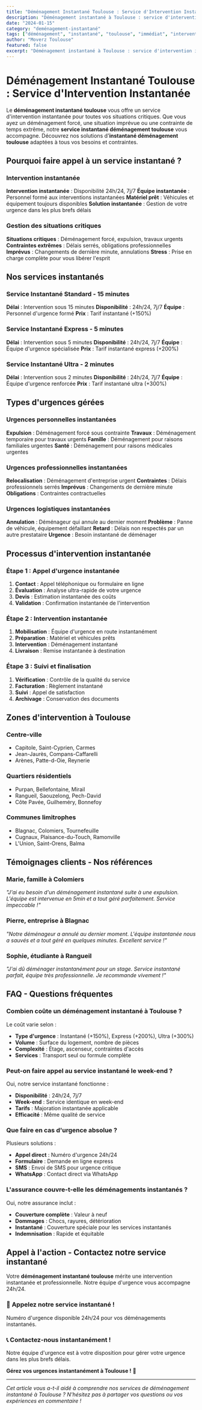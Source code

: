```yaml
---
title: "Déménagement Instantané Toulouse : Service d'Intervention Instantanée"
description: "Déménagement instantané à Toulouse : service d'intervention instantanée. Intervention immédiate, équipe disponible, solution instantanée. Devis gratuit."
date: "2024-01-15"
category: "deménagement-instantané"
tags: ["déménagement", "instantané", "toulouse", "immédiat", "intervention"]
author: "Moverz Toulouse"
featured: false
excerpt: "Déménagement instantané à Toulouse : service d'intervention instantanée. Intervention immédiate, équipe disponible, solution instantanée."
---
```


# Déménagement Instantané Toulouse : Service d'Intervention Instantanée

Le **déménagement instantané toulouse** vous offre un service d'intervention instantanée pour toutes vos situations critiques. Que vous ayez un déménagement forcé, une situation imprévue ou une contrainte de temps extrême, notre **service instantané déménagement toulouse** vous accompagne. Découvrez nos solutions d'**instantané déménagement toulouse** adaptées à tous vos besoins et contraintes.

## Pourquoi faire appel à un service instantané ?

### Intervention instantanée

**Intervention instantanée** : Disponibilité 24h/24, 7j/7
**Équipe instantanée** : Personnel formé aux interventions instantanées
**Matériel prêt** : Véhicules et équipement toujours disponibles
**Solution instantanée** : Gestion de votre urgence dans les plus brefs délais

### Gestion des situations critiques

**Situations critiques** : Déménagement forcé, expulsion, travaux urgents
**Contraintes extrêmes** : Délais serrés, obligations professionnelles
**Imprévus** : Changements de dernière minute, annulations
**Stress** : Prise en charge complète pour vous libérer l'esprit

## Nos services instantanés

### Service Instantané Standard - 15 minutes

**Délai** : Intervention sous 15 minutes
**Disponibilité** : 24h/24, 7j/7
**Équipe** : Personnel d'urgence formé
**Prix** : Tarif instantané (+150%)

### Service Instantané Express - 5 minutes

**Délai** : Intervention sous 5 minutes
**Disponibilité** : 24h/24, 7j/7
**Équipe** : Équipe d'urgence spécialisée
**Prix** : Tarif instantané express (+200%)

### Service Instantané Ultra - 2 minutes

**Délai** : Intervention sous 2 minutes
**Disponibilité** : 24h/24, 7j/7
**Équipe** : Équipe d'urgence renforcée
**Prix** : Tarif instantané ultra (+300%)

## Types d'urgences gérées

### Urgences personnelles instantanées

**Expulsion** : Déménagement forcé sous contrainte
**Travaux** : Déménagement temporaire pour travaux urgents
**Famille** : Déménagement pour raisons familiales urgentes
**Santé** : Déménagement pour raisons médicales urgentes

### Urgences professionnelles instantanées

**Relocalisation** : Déménagement d'entreprise urgent
**Contraintes** : Délais professionnels serrés
**Imprévus** : Changements de dernière minute
**Obligations** : Contraintes contractuelles

### Urgences logistiques instantanées

**Annulation** : Déménageur qui annule au dernier moment
**Problème** : Panne de véhicule, équipement défaillant
**Retard** : Délais non respectés par un autre prestataire
**Urgence** : Besoin instantané de déménager

## Processus d'intervention instantanée

### Étape 1 : Appel d'urgence instantanée

1. **Contact** : Appel téléphonique ou formulaire en ligne
2. **Évaluation** : Analyse ultra-rapide de votre urgence
3. **Devis** : Estimation instantanée des coûts
4. **Validation** : Confirmation instantanée de l'intervention

### Étape 2 : Intervention instantanée

1. **Mobilisation** : Équipe d'urgence en route instantanément
2. **Préparation** : Matériel et véhicules prêts
3. **Intervention** : Déménagement instantané
4. **Livraison** : Remise instantanée à destination

### Étape 3 : Suivi et finalisation

1. **Vérification** : Contrôle de la qualité du service
2. **Facturation** : Règlement instantané
3. **Suivi** : Appel de satisfaction
4. **Archivage** : Conservation des documents

## Zones d'intervention à Toulouse

### Centre-ville
- Capitole, Saint-Cyprien, Carmes
- Jean-Jaurès, Compans-Caffarelli
- Arènes, Patte-d-Oie, Reynerie

### Quartiers résidentiels
- Purpan, Bellefontaine, Mirail
- Rangueil, Saouzelong, Pech-David
- Côte Pavée, Guilheméry, Bonnefoy

### Communes limitrophes
- Blagnac, Colomiers, Tournefeuille
- Cugnaux, Plaisance-du-Touch, Ramonville
- L'Union, Saint-Orens, Balma

## Témoignages clients - Nos références

### Marie, famille à Colomiers
*"J'ai eu besoin d'un déménagement instantané suite à une expulsion. L'équipe est intervenue en 5min et a tout géré parfaitement. Service impeccable !"*

### Pierre, entreprise à Blagnac
*"Notre déménageur a annulé au dernier moment. L'équipe instantanée nous a sauvés et a tout géré en quelques minutes. Excellent service !"*

### Sophie, étudiante à Rangueil
*"J'ai dû déménager instantanément pour un stage. Service instantané parfait, équipe très professionnelle. Je recommande vivement !"*

## FAQ - Questions fréquentes

### Combien coûte un déménagement instantané à Toulouse ?

Le coût varie selon :
- **Type d'urgence** : Instantané (+150%), Express (+200%), Ultra (+300%)
- **Volume** : Surface du logement, nombre de pièces
- **Complexité** : Étage, ascenseur, contraintes d'accès
- **Services** : Transport seul ou formule complète

### Peut-on faire appel au service instantané le week-end ?

Oui, notre service instantané fonctionne :
- **Disponibilité** : 24h/24, 7j/7
- **Week-end** : Service identique en week-end
- **Tarifs** : Majoration instantanée applicable
- **Efficacité** : Même qualité de service

### Que faire en cas d'urgence absolue ?

Plusieurs solutions :
- **Appel direct** : Numéro d'urgence 24h/24
- **Formulaire** : Demande en ligne express
- **SMS** : Envoi de SMS pour urgence critique
- **WhatsApp** : Contact direct via WhatsApp

### L'assurance couvre-t-elle les déménagements instantanés ?

Oui, notre assurance inclut :
- **Couverture complète** : Valeur à neuf
- **Dommages** : Chocs, rayures, détérioration
- **Instantané** : Couverture spéciale pour les services instantanés
- **Indemnisation** : Rapide et équitable

## Appel à l'action - Contactez notre service instantané

Votre **déménagement instantané toulouse** mérite une intervention instantanée et professionnelle. Notre équipe d'urgence vous accompagne 24h/24.

### 🚨 **Appelez notre service instantané !**

Numéro d'urgence disponible 24h/24 pour vos déménagements instantanés.

### 📞 **Contactez-nous instantanément !**

Notre équipe d'urgence est à votre disposition pour gérer votre urgence dans les plus brefs délais.

**Gérez vos urgences instantanément à Toulouse !** 🚚

---

*Cet article vous a-t-il aidé à comprendre nos services de déménagement instantané à Toulouse ? N'hésitez pas à partager vos questions ou vos expériences en commentaire !*
